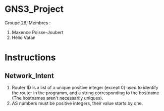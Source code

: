 # GNS3_Project

Groupe 26,
Membres :
1. Maxence Poisse-Joubert
2. Hélio Vatan


# Instructions

## Network_Intent

1. Router ID is a list of a unique positive integer (except 0) used to identify the router in the programm, and a string corresponding to the hostname (The hostnames aren't necessarily uniques).
2. AS numbers must be positive integers, their value starts by one.
